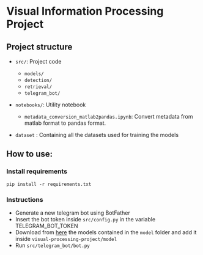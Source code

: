 # Visual Information Processing Project

## Project structure
- `src/`: Project code
  - `models/`
  - `detection/`
  - `retrieval/`
  - `telegram_bot/`
- `notebooks/`: Utility notebook
  - `metadata_conversion_matlab2pandas.ipynb`: Convert metadata from matlab format to pandas format.

- `dataset` : Containing all the datasets used for training the models


## How to use:

### Install requirements
```
pip install -r requirements.txt
```

### Instructions
- Generate a new telegram bot using BotFather
- Insert the bot token inside `src/config.py` in the variable TELEGRAM_BOT_TOKEN
- Download from <a href='https://drive.google.com/drive/folders/19HhDo2A6lWS1jTW4HlZMC3NFG6i2duyS?usp=sharing'>here</a> the models contained in the `model` folder and add it inside `visual-processing-project/model`
- Run `src/telegram_bot/bot.py`

